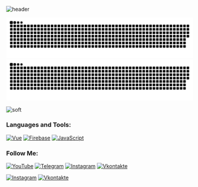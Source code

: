 <!-- [![Header](https://github.com/Quantum-PizZzA/Quantum-PizZzA/tree/main/assets/header.png)](https://www.shpavda.com/) -->

![header](https://capsule-render.vercel.app/api?type=waving&color=gradient&height=256&section=header&text=Hello%20World!&fontSize=75&animation=fadeIn&fontAlignY=38&desc=Welcome%20to%20my%20GitHub%20profile!%20Put%20stars,%20fork%20and%20contribute!&descAlignY=51&descAlign=62)

![github contribution grid snake animation](https://raw.githubusercontent.com/teuchezh/teuchezh/output/github-contribution-grid-snake-dark.svg#gh-dark-mode-only)![github contribution grid snake animation](https://raw.githubusercontent.com/teuchezh/teuchezh/output/github-contribution-grid-snake.svg#gh-light-mode-only)

![soft](https://capsule-render.vercel.app/api?type=soft&color=gradient&text=Come%20again!&fontSize=40&animation=twinkling)

### Languages and Tools:

[![Vue](https://img.shields.io/badge/-Vue-090909?style=for-the-badge&logo=Vue.js&logoColor=42B784)](https://vuejs.org/guide/introduction.html)
[![Firebase](https://img.shields.io/badge/-Firebase-090909?style=for-the-badge&logo=firebase&logoColor=F8C52C)](https://firebase.google.com/docs/guides)
[![JavaScript](https://img.shields.io/badge/-JavaScript-090909?style=for-the-badge&logo=JavaScript&logoColor=E9D54D)](https://javascript.info/)

<!--
![Flutter](https://img.shields.io/badge/-Flutter-090909?style=for-the-badge&logo=flutter&logoColor=47C5FB)
![TensorFlow](https://img.shields.io/badge/-TensorFlow-090909?style=for-the-badge&logo=tensorflow&logoColor=F88C00)
![Dart](https://img.shields.io/badge/-Dart-090909?style=for-the-badge&logo=dart&logoColor=097CDB)
![.Net](https://img.shields.io/badge/-Framework-090909?style=for-the-badge&logo=.net&logoColor=E5D3FF)
![C++](https://img.shields.io/badge/-C++-090909?style=for-the-badge&logo=C%2b%2b&logoColor=6296CC)
-->

### Follow Me:

[![YouTube](https://img.shields.io/badge/-YouTube-090909?style=for-the-badge&logo=YouTube&logoColor=FF0000)](https://www.youtube.com/sergeyisanin)
[![Telegram](https://img.shields.io/badge/-Telegram-090909?style=for-the-badge&logo=telegram&logoColor=27A0D9)](https://t.me/i5anin)
[![Instagram](https://img.shields.io/badge/-Instagram-090909?style=for-the-badge&logo=instagram&logoColor=B4068E)](https://www.instagram.com/i5anin)
[![Vkontakte](https://img.shields.io/badge/-Vkontakte-090909?style=for-the-badge&logo=Vk&logoColor=4F7DB3)](https://vk.com/i5anin)

<!-- [![Twitter](https://img.shields.io/badge/-Twitter-090909?style=for-the-badge&logo=Twitter&logoColor=1C9DEB)](https://twitter.com/i5anin)
[![Facebook](https://img.shields.io/badge/-Facebook-090909?style=for-the-badge&logo=Facebook&logoColor=1195F5)](https://www.facebook.com/i5anin) -->

<!--
[![LinkedIn](https://img.shields.io/badge/-LinkedIn-090909?style=for-the-badge&logo=linkedin&logoColor=007BB6)](https://www.linkedin.com/in/alexeyshpavda)
-->

[![Instagram](https://img.shields.io/badge/-Instagram-090909?style=for-the-badge&logo=todolist&logoColor=B4068E)](https://todolist-betaio-quantum-r.vercel.app/)
[![Vkontakte](https://img.shields.io/badge/-Vkontakte-090909?style=for-the-badge&logo=online-show-case&logoColor=4F7DB3)](https://online-show-case.vercel.app/)
